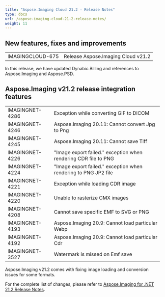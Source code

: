 ```yaml
---
title: "Aspose.Imaging Cloud 21.2 - Release Notes"
type: docs
url: /aspose-imaging-cloud-21-2-release-notes/
weight: 11
---
```


## **New features, fixes and improvements**
|     |     |
| --- | --- |
|IMAGINGCLOUD-675|Release Aspose.Imaging Cloud v21.2|

In this release, we have updated Dynabic.Billing and references to Aspose.Imaging and Aspose.PSD.

## **Aspose.Imaging v21.2 release integration features**
|     |     |
| --- | --- |
|IMAGINGNET-4286|Exception while converting GIF to DICOM|
|IMAGINGNET-4246|Aspose.Imaging 20.11: Cannot convert Jpg to Png|
|IMAGINGNET-4245|Aspose.Imaging 20.11: Cannot save Tiff|
|IMAGINGNET-4226|"Image export failed." exception when rendering CDR file to PNG| 
|IMAGINGNET-4224|"Image export failed." exception when rendering to PNG JP2 file|
|IMAGINGNET-4221|Exception while loading CDR image|
|IMAGINGNET-4220|Unable to rasterize CMX images|
|IMAGINGNET-4208|Cannot save specific EMF to SVG or PNG|
|IMAGINGNET-4193|Aspose.Imaging 20.9: Cannot load particular Webp|
|IMAGINGNET-4192|Aspose.Imaging 20.9: Cannot load particular Cdr|
|IMAGINGNET-3527|Watermark is missed on Emf save|

Aspose.Imaging v21.2 comes with fixing image loading and conversion issues for some formats.

For the complete list of changes, please refer to [Aspose.Imaging for .NET 21.2 Release Notes](https://docs.aspose.com/imaging/net/aspose-imaging-for-net-21-2-release-notes/).
